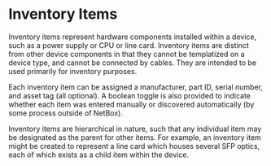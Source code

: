 # Inventory Items

Inventory items represent hardware components installed within a device, such as a power supply or CPU or line card. Inventory items are distinct from other device components in that they cannot be templatized on a device type, and cannot be connected by cables. They are intended to be used primarily for inventory purposes.

Each inventory item can be assigned a manufacturer, part ID, serial number, and asset tag (all optional). A boolean toggle is also provided to indicate whether each item was entered manually or discovered automatically (by some process outside of NetBox).

Inventory items are hierarchical in nature, such that any individual item may be designated as the parent for other items. For example, an inventory item might be created to represent a line card which houses several SFP optics, each of which exists as a child item within the device.
